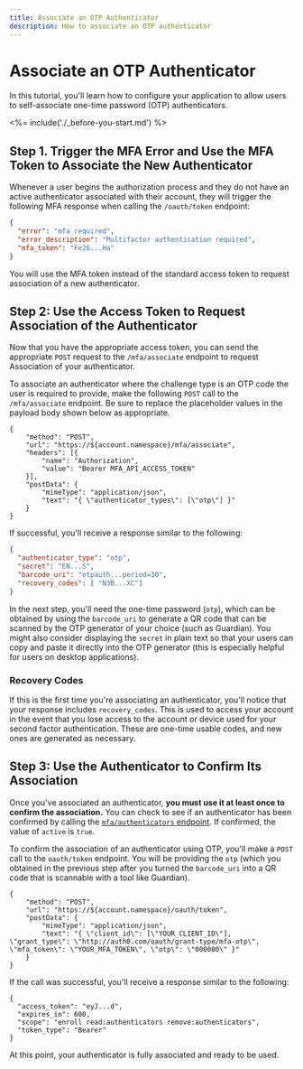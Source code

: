 ```yaml
---
title: Associate an OTP Authenticator
description: How to associate an OTP authenticator
---
```


# Associate an OTP Authenticator

In this tutorial, you'll learn how to configure your application to allow users to self-associate one-time password (OTP) authenticators.

<%= include('./_before-you-start.md') %>

## Step 1. Trigger the MFA Error and Use the MFA Token to Associate the New Authenticator

Whenever a user begins the authorization process and they do not have an active authenticator associated with their account, they will trigger the following MFA response when calling the `/oauth/token` endpoint:

```json
{
  "error": "mfa_required",
  "error_description": "Multifactor authentication required",
  "mfa_token": "Fe26...Ha"
}
```

You will use the MFA token instead of the standard access token to request association of a new authenticator.

## Step 2: Use the Access Token to Request Association of the Authenticator

Now that you have the appropriate access token, you can send the appropriate `POST` request to the `/mfa/associate` endpoint to request Association of your authenticator.

To associate an authenticator where the challenge type is an OTP code the user is required to provide, make the following `POST` call to the `/mfa/associate` endpoint. Be sure to replace the placeholder values in the payload body shown below as appropriate.

```har
{
	"method": "POST",
	"url": "https://${account.namespace}/mfa/associate",
	"headers": [{
		"name": "Authorization",
		"value": "Bearer MFA_API_ACCESS_TOKEN"
	}],
	"postData": {
		"mimeType": "application/json",
		"text": "{ \"authenticator_types\": [\"otp\"] }"
	}
}
```

If successful, you'll receive a response similar to the following:

```json
{
  "authenticator_type": "otp",
  "secret": "EN...S",
  "barcode_uri": "otpauth...period=30",
  "recovery_codes": [ "N3B...XC"]
}
```

In the next step, you'll need the one-time password (`otp`), which can be obtained by using the `barcode_uri` to generate a QR code that can be scanned by the OTP generator of your choice (such as Guardian). You might also consider displaying the `secret` in plain text so that your users can copy and paste it directly into the OTP generator (this is especially helpful for users on desktop applications).

### Recovery Codes

If this is the first time you're associating an authenticator, you'll notice that your response includes `recovery_codes`. This is used to access your account in the event that you lose access to the account or device used for your second factor authentication. These are one-time usable codes, and new ones are generated as necessary.

## Step 3: Use the Authenticator to Confirm Its Association

Once you've associated an authenticator, **you must use it at least once to confirm the association.** You can check to see if an authenticator has been confirmed by calling the [`mfa/authenticators` endpoint](/multifactor-authentication/api/manage#list-authenticators). If confirmed, the value of `active` is `true`.
 
To confirm the association of an authenticator using OTP, you'll make a `POST` call to the `oauth/token` endpoint. You will be providing the `otp` (which you obtained in the previous step after you turned the `barcode_uri` into a QR code that is scannable with a tool like Guardian).

```har
{
	"method": "POST",
	"url": "https://${account.namespace}/oauth/token",
	"postData": {
		"mimeType": "application/json",
		"text": "{ \"client_id\": [\"YOUR_CLIENT_ID\"], \"grant_type\": \"http://auth0.com/oauth/grant-type/mfa-otp\", \"mfa_token\": \"YOUR_MFA_TOKEN\", \"otp\": \"000000\" }"
	}
}
```

If the call was successful, you'll receive a response similar to the following:

```
{
  "access_token": "eyJ...d",
  "expires_in": 600,
  "scope": "enroll read:authenticators remove:authenticators",
  "token_type": "Bearer"
}
```

At this point, your authenticator is fully associated and ready to be used.